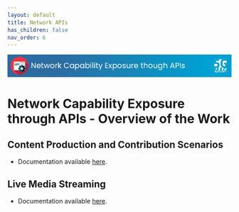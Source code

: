```yaml
---
layout: default
title: Network APIs
has_children: false
nav_order: 6
---
```


<img src="../assets/images/Banner_API.png" /> 

# Network Capability Exposure through APIs - Overview of the Work

##  Content Production and Contribution Scenarios
- Documentation available [here](https://5g-mag.github.io/Tech/pages/Network_APIs/Content_Production/Content_Production_Contribution.html).

## Live Media Streaming
- Documentation available [here](https://5g-mag.github.io/Tech/pages/Network_APIs/Live_Media_Distribution/Live_Media_Distribution.html).
